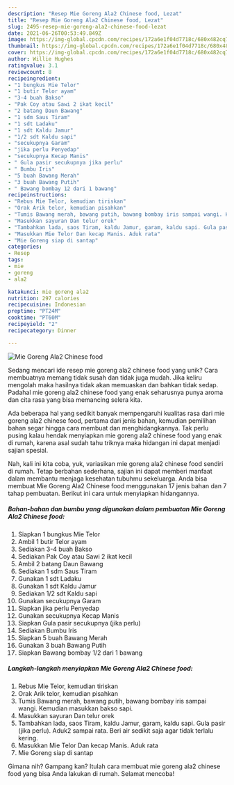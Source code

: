 ```yaml
---
description: "Resep Mie Goreng Ala2 Chinese food, Lezat"
title: "Resep Mie Goreng Ala2 Chinese food, Lezat"
slug: 2495-resep-mie-goreng-ala2-chinese-food-lezat
date: 2021-06-26T00:53:49.849Z
image: https://img-global.cpcdn.com/recipes/172a6e1f04d7718c/680x482cq70/mie-goreng-ala2-chinese-food-foto-resep-utama.jpg
thumbnail: https://img-global.cpcdn.com/recipes/172a6e1f04d7718c/680x482cq70/mie-goreng-ala2-chinese-food-foto-resep-utama.jpg
cover: https://img-global.cpcdn.com/recipes/172a6e1f04d7718c/680x482cq70/mie-goreng-ala2-chinese-food-foto-resep-utama.jpg
author: Willie Hughes
ratingvalue: 3.1
reviewcount: 8
recipeingredient:
- "1 bungkus Mie Telor"
- "1 butir Telor ayam"
- "3-4 buah Bakso"
- "Pak Coy atau Sawi 2 ikat kecil"
- "2 batang Daun Bawang"
- "1 sdm Saus Tiram"
- "1 sdt Ladaku"
- "1 sdt Kaldu Jamur"
- "1/2 sdt Kaldu sapi"
- "secukupnya Garam"
- "jika perlu Penyedap"
- "secukupnya Kecap Manis"
- " Gula pasir secukupnya jika perlu"
- " Bumbu Iris"
- "5 buah Bawang Merah"
- "3 buah Bawang Putih"
- " Bawang bombay 12 dari 1 bawang"
recipeinstructions:
- "Rebus Mie Telor, kemudian tiriskan"
- "Orak Arik telor, kemudian pisahkan"
- "Tumis Bawang merah, bawang putih, bawang bombay iris sampai wangi. Kemudian masukkan bakso sapi."
- "Masukkan sayuran Dan telur orek"
- "Tambahkan lada, saos Tiram, kaldu Jamur, garam, kaldu sapi. Gula pasir (jika perlu). Aduk2 sampai rata. Beri air sedikit saja agar tidak terlalu kering."
- "Masukkan Mie Telor Dan kecap Manis. Aduk rata"
- "Mie Goreng siap di santap"
categories:
- Resep
tags:
- mie
- goreng
- ala2

katakunci: mie goreng ala2 
nutrition: 297 calories
recipecuisine: Indonesian
preptime: "PT24M"
cooktime: "PT60M"
recipeyield: "2"
recipecategory: Dinner

---
```



![Mie Goreng Ala2 Chinese food](https://img-global.cpcdn.com/recipes/172a6e1f04d7718c/680x482cq70/mie-goreng-ala2-chinese-food-foto-resep-utama.jpg)

Sedang mencari ide resep mie goreng ala2 chinese food yang unik? Cara membuatnya memang tidak susah dan tidak juga mudah. Jika keliru mengolah maka hasilnya tidak akan memuaskan dan bahkan tidak sedap. Padahal mie goreng ala2 chinese food yang enak seharusnya punya aroma dan cita rasa yang bisa memancing selera kita.



Ada beberapa hal yang sedikit banyak mempengaruhi kualitas rasa dari mie goreng ala2 chinese food, pertama dari jenis bahan, kemudian pemilihan bahan segar hingga cara membuat dan menghidangkannya. Tak perlu pusing kalau hendak menyiapkan mie goreng ala2 chinese food yang enak di rumah, karena asal sudah tahu triknya maka hidangan ini dapat menjadi sajian spesial.


Nah, kali ini kita coba, yuk, variasikan mie goreng ala2 chinese food sendiri di rumah. Tetap berbahan sederhana, sajian ini dapat memberi manfaat dalam membantu menjaga kesehatan tubuhmu sekeluarga. Anda bisa membuat Mie Goreng Ala2 Chinese food menggunakan 17 jenis bahan dan 7 tahap pembuatan. Berikut ini cara untuk menyiapkan hidangannya.

<!--inarticleads1-->

##### Bahan-bahan dan bumbu yang digunakan dalam pembuatan Mie Goreng Ala2 Chinese food:

1. Siapkan 1 bungkus Mie Telor
1. Ambil 1 butir Telor ayam
1. Sediakan 3-4 buah Bakso
1. Sediakan Pak Coy atau Sawi 2 ikat kecil
1. Ambil 2 batang Daun Bawang
1. Sediakan 1 sdm Saus Tiram
1. Gunakan 1 sdt Ladaku
1. Gunakan 1 sdt Kaldu Jamur
1. Sediakan 1/2 sdt Kaldu sapi
1. Gunakan secukupnya Garam
1. Siapkan jika perlu Penyedap
1. Gunakan secukupnya Kecap Manis
1. Siapkan  Gula pasir secukupnya (jika perlu)
1. Sediakan  Bumbu Iris
1. Siapkan 5 buah Bawang Merah
1. Gunakan 3 buah Bawang Putih
1. Siapkan  Bawang bombay 1/2 dari 1 bawang




<!--inarticleads2-->

##### Langkah-langkah menyiapkan Mie Goreng Ala2 Chinese food:

1. Rebus Mie Telor, kemudian tiriskan
1. Orak Arik telor, kemudian pisahkan
1. Tumis Bawang merah, bawang putih, bawang bombay iris sampai wangi. Kemudian masukkan bakso sapi.
1. Masukkan sayuran Dan telur orek
1. Tambahkan lada, saos Tiram, kaldu Jamur, garam, kaldu sapi. Gula pasir (jika perlu). Aduk2 sampai rata. Beri air sedikit saja agar tidak terlalu kering.
1. Masukkan Mie Telor Dan kecap Manis. Aduk rata
1. Mie Goreng siap di santap




Gimana nih? Gampang kan? Itulah cara membuat mie goreng ala2 chinese food yang bisa Anda lakukan di rumah. Selamat mencoba!
